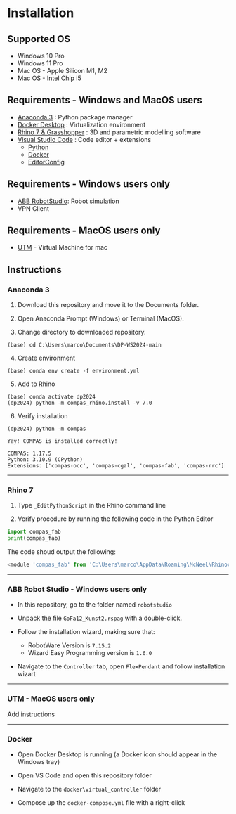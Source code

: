 # Installation

## Supported OS
* Windows 10 Pro
* Windows 11 Pro
* Mac OS  - Apple Silicon M1, M2
* Mac OS  - Intel Chip i5

## Requirements - Windows and MacOS users
* [Anaconda 3](https://www.anaconda.com/distribution/) : Python package manager
* [Docker Desktop](https://www.docker.com/products/docker-desktop) : Virtualization environment
* [Rhino 7 & Grasshopper](https://www.rhino3d.com/download) : 3D and parametric modelling software
* [Visual Studio Code](https://code.visualstudio.com/) : Code editor + extensions
  * [Python](https://marketplace.visualstudio.com/items?itemName=ms-python.python)
  * [Docker](https://marketplace.visualstudio.com/items?itemName=ms-azuretools.vscode-docker)
  * [EditorConfig](https://marketplace.visualstudio.com/items?itemName=EditorConfig.EditorConfig)

## Requirements - Windows users only
* [ABB RobotStudio](https://new.abb.com/products/robotics/robotstudio): Robot simulation
* VPN Client

## Requirements - MacOS users only
* [UTM](https://mac.getutm.app) - Virtual Machine for mac


## Instructions 

### Anaconda 3 

1) Download this repository and move it to the Documents folder.

2) Open Anaconda Prompt (Windows) or Terminal (MacOS).

3) Change directory to downloaded repository.
```conda
(base) cd C:\Users\marco\Documents\DP-WS2024-main
```
4) Create environment
```conda
(base) conda env create -f environment.yml
```

5) Add to Rhino
```conda
(base) conda activate dp2024
(dp2024) python -m compas_rhino.install -v 7.0
```

6) Verify installation

```conda
(dp2024) python -m compas

Yay! COMPAS is installed correctly!

COMPAS: 1.17.5
Python: 3.10.9 (CPython)
Extensions: ['compas-occ', 'compas-cgal', 'compas-fab', 'compas-rrc']
```

---
### Rhino 7

1) Type `_EditPythonScript` in the Rhino command line

2) Verify procedure by running the following code in the Python Editor

```python
import compas_fab
print(compas_fab)
```

The code shoud output the following:
```python
<module 'compas_fab' from 'C:\Users\marco\AppData\Roaming\McNeel\Rhinoceros\7.0\scripts\compas_fab\__init__.py'>
```
---

### ABB Robot Studio - Windows users only
* In this repository, go to the folder named `robotstudio`

* Unpack the file `GoFa12_Kunst2.rspag` with a double-click.
* Follow the installation wizard, making sure that:
    * RobotWare Version is `7.15.2`
    * Wizard Easy Programming version is `1.6.0`
* Navigate to the `Controller` tab, open `FlexPendant` and follow installation wizart
---

### UTM - MacOS users only
Add instructions

---

### Docker

* Open Docker Desktop is running (a Docker icon should appear in the Windows tray)

* Open VS Code and open this repository folder

* Navigate to the `docker\virtual_controller` folder

* Compose up the `docker-compose.yml` file with a right-click








